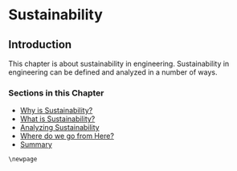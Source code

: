 # Sustainability

## Introduction

This chapter is about sustainability in engineering. Sustainability in engineering can be defined and analyzed in a number of ways.

### Sections in this Chapter

 * [Why is Sustainability?](8.1-why-sustainability.md)
 * [What is Sustainability?](8.2-what-is-sustainability.md)
 * [Analyzing Sustainability](8.3-analyzing-sustainability.md)
 * [Where do we go from Here?](8.4-where-do-we-go-from-here.md)
 * [Summary](8.5-summary.md)


```{raw} latex
\newpage
```
